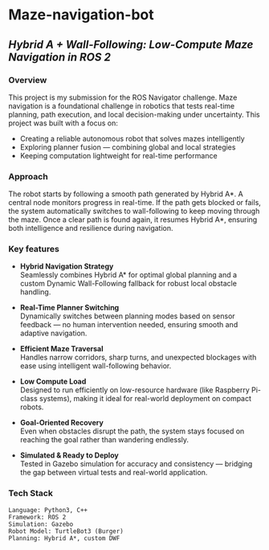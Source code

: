 # **Maze-navigation-bot**
## *Hybrid A + Wall-Following: Low-Compute Maze Navigation in ROS 2* 

### **Overview**
This project is my submission for the ROS Navigator challenge. Maze navigation is a foundational challenge in robotics that tests real-time planning, path execution, and local decision-making under uncertainty. This project was built with a focus on:

- Creating a reliable autonomous robot that solves mazes intelligently
- Exploring planner fusion — combining global and local strategies
- Keeping computation lightweight for real-time performance

### **Approach**
The robot starts by following a smooth path generated by Hybrid A*. A central node monitors progress in real-time. If the path gets blocked or fails, the system automatically switches to wall-following to keep moving through the maze. Once a clear path is found again, it resumes Hybrid A*, ensuring both intelligence and resilience during navigation.

### **Key features**
   - **Hybrid Navigation Strategy**  
       Seamlessly combines Hybrid A* for optimal global planning and a custom Dynamic Wall-Following fallback for robust local obstacle handling.
  
   - **Real-Time Planner Switching**  
       Dynamically switches between planning modes based on sensor feedback — no human intervention needed, ensuring smooth and adaptive navigation.
  
   - **Efficient Maze Traversal**  
       Handles narrow corridors, sharp turns, and unexpected blockages with ease using intelligent wall-following behavior.
  
   - **Low Compute Load**  
       Designed to run efficiently on low-resource hardware (like Raspberry Pi-class systems), making it ideal for real-world deployment on compact robots.
  
   - **Goal-Oriented Recovery**  
       Even when obstacles disrupt the path, the system stays focused on reaching the goal rather than wandering endlessly.
  
   - **Simulated & Ready to Deploy**  
       Tested in Gazebo simulation for accuracy and consistency — bridging the gap between virtual tests and real-world application.

### **Tech Stack**
```
Language: Python3, C++
Framework: ROS 2
Simulation: Gazebo
Robot Model: TurtleBot3 (Burger)
Planning: Hybrid A*, custom DWF
```








